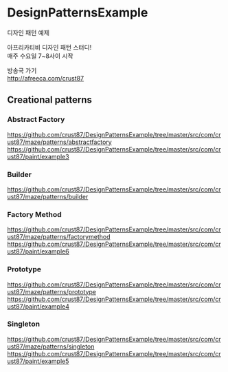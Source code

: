 # DesignPatternsExample
디자인 패턴 예제

아프리카티비 디자인 패턴 스터디!<br />
매주 수요일 7~8사이 시작

방송국 가기<br />
http://afreeca.com/crust87

## Creational patterns

### Abstract Factory
https://github.com/crust87/DesignPatternsExample/tree/master/src/com/crust87/maze/patterns/abstractfactory <br />
https://github.com/crust87/DesignPatternsExample/tree/master/src/com/crust87/paint/example3 <br />

### Builder
https://github.com/crust87/DesignPatternsExample/tree/master/src/com/crust87/maze/patterns/builder <br />

### Factory Method
https://github.com/crust87/DesignPatternsExample/tree/master/src/com/crust87/maze/patterns/factorymethod <br />
https://github.com/crust87/DesignPatternsExample/tree/master/src/com/crust87/paint/example6 <br />

### Prototype
https://github.com/crust87/DesignPatternsExample/tree/master/src/com/crust87/maze/patterns/prototype <br />
https://github.com/crust87/DesignPatternsExample/tree/master/src/com/crust87/paint/example4 <br />

### Singleton
https://github.com/crust87/DesignPatternsExample/tree/master/src/com/crust87/maze/patterns/singleton <br />
https://github.com/crust87/DesignPatternsExample/tree/master/src/com/crust87/paint/example5 <br />
